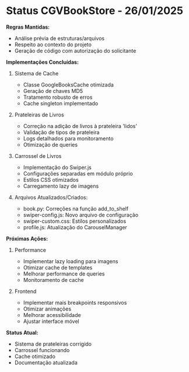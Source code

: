 # Status CGVBookStore - 26/01/2025

**Regras Mantidas:**
- Análise prévia de estruturas/arquivos
- Respeito ao contexto do projeto
- Geração de código com autorização do solicitante

**Implementações Concluídas:**

1. Sistema de Cache
   - Classe GoogleBooksCache otimizada
   - Geração de chaves MD5
   - Tratamento robusto de erros
   - Cache singleton implementado

2. Prateleiras de Livros
   - Correção na adição de livros à prateleira 'lidos'
   - Validação de tipos de prateleira
   - Logs detalhados para monitoramento
   - Otimização de queries

3. Carrossel de Livros
   - Implementação do Swiper.js
   - Configurações separadas em módulo próprio
   - Estilos CSS otimizados
   - Carregamento lazy de imagens

4. Arquivos Atualizados/Criados:
   - book.py: Correções na função add_to_shelf
   - swiper-config.js: Novo arquivo de configuração
   - swiper-custom.css: Estilos personalizados
   - profile.js: Atualização do CarouselManager

**Próximas Ações:**

1. Performance
   - Implementar lazy loading para imagens
   - Otimizar cache de templates
   - Melhorar performance de queries
   - Monitoramento de cache

2. Frontend
   - Implementar mais breakpoints responsivos
   - Otimizar animações
   - Melhorar acessibilidade
   - Ajustar interface móvel

**Status Atual:**
- Sistema de prateleiras corrigido
- Carrossel funcionando
- Cache otimizado
- Documentação atualizada